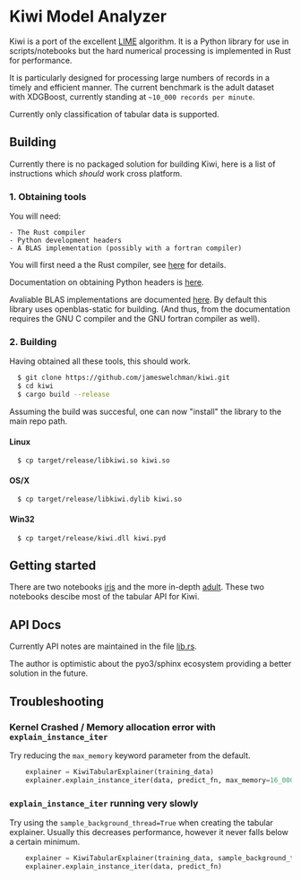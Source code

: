 # Kiwi Model Analyzer

Kiwi is a port of the excellent [LIME](https://github.com/marcotcr/lime)
algorithm. It is a Python library for use in scripts/notebooks but the hard
numerical processing is implemented in Rust for performance.

It is particularly designed for processing large numbers of records in
a timely and efficient manner. The current benchmark is the adult dataset
with XDGBoost, currently standing at `~10_000 records per minute`.

Currently only classification of tabular data is supported.


## Building

Currently there is no packaged solution for building Kiwi, here is a list of
instructions which _should_ work cross platform.


### 1. Obtaining tools

You will need:

	- The Rust compiler
	- Python development headers
	- A BLAS implementation (possibly with a fortran compiler)

You will first need a the Rust compiler, see [here](https://www.rust-lang.org/tools/install)
for details.

Documentation on obtaining Python headers is [here](https://pyo3.rs/v0.13.2/).

Avaliable BLAS implementations are documented [here](https://github.com/rust-ndarray/ndarray-linalg#backend-features). By default this library uses openblas-static for building.
(And thus, from the documentation requires the GNU C compiler and the GNU fortran compiler as well).

### 2. Building

Having obtained all these tools, this should work.

```bash
  $ git clone https://github.com/jameswelchman/kiwi.git
  $ cd kiwi
  $ cargo build --release
```

Assuming the build was succesful, one can now "install" the library to the main repo path.


#### Linux
```
  $ cp target/release/libkiwi.so kiwi.so
```

#### OS/X
```
  $ cp target/release/libkiwi.dylib kiwi.so
```

#### Win32
```
  $ cp target/release/kiwi.dll kiwi.pyd
```

## Getting started

There are two notebooks [iris](../master/Iris.ipynb) and the more in-depth
[adult](../master/adult_xdg.ipynb). These two notebooks descibe most of the tabular
API for Kiwi.

## API Docs

Currently API notes are maintained in the file [lib.rs](../master/src/lib.rs).

The author is optimistic about the pyo3/sphinx ecosystem providing a better solution
in the future.

## Troubleshooting

### Kernel Crashed / Memory allocation error with `explain_instance_iter`

Try reducing the `max_memory` keyword parameter from the default.

```python
    explainer = KiwiTabularExplainer(training_data)
    explainer.explain_instance_iter(data, predict_fn, max_memory=16_000_000)
```

### `explain_instance_iter` running very slowly

Try using the `sample_background_thread=True` when creating the tabular explainer.
Usually this decreases performance, however it never falls below a certain minimum.

```python
    explainer = KiwiTabularExplainer(training_data, sample_background_thread=True)
    explainer.explain_instance_iter(data, predict_fn)
```